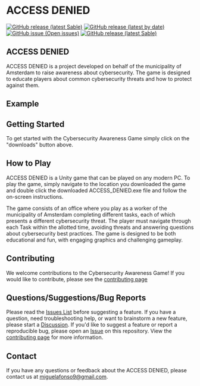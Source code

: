 # ACCESS DENIED
[![GitHub release (latest Sable)](https://badgen.net/github/release/T3rabyte/Examen/stable)](https://github.com/T3rabyte/Examen/releases/tag/stable) 
[![GitHub release (latest by date)](https://badgen.net/github/release/T3rabyte/Examen)](https://github.com/T3rabyte/Examen/releases/latest)
[![GitHub issue (Open issues)](https://badgen.net/github/open-issues/T3rabyte/Examen/)](https://github.com/T3rabyte/Examen/issues)
[![GitHub release (latest Sable)](https://badgen.net/github/assets-dl/T3rabyte/Examen/)](https://github.com/T3rabyte/Examen/releases/latest)


## ACCESS DENIED
ACCESS DENIED is a project developed on behalf of the municipality of Amsterdam to raise awareness about cybersecurity. The game is designed to educate players about common cybersecurity threats and how to protect against them.

## Example

## Getting Started
To get started with the Cybersecurity Awareness Game simply click on the "downloads" button above.

## How to Play
ACCESS DENIED is a Unity game that can be played on any modern PC. To play the game, simply navigate to the location you downloaded the game and double click the downloaded ACCESS_DENIED.exe file and follow the on-screen instructions.

The game consists of an office where you play as a worker of the municipality of Amsterdam completing different tasks, each of which presents a different cybersecurity threat. The player must navigate through each Task within the allotted time, avoiding threats and answering questions about cybersecurity best practices. The game is designed to be both educational and fun, with engaging graphics and challenging gameplay.

## Contributing
We welcome contributions to the Cybersecurity Awareness Game! If you would like to contribute, please see the [contributing page](https://github.com/T3rabyte/Examen/blob/main/CONTRIBUTING.md)

## Questions/Suggestions/Bug Reports
Please read the [Issues List](https://github.com/T3rabyte/Examen/issues) before suggesting a feature. If you have a question, need troubleshooting help, or want to brainstorm a new feature, please start a [Discussion](https://github.com/T3rabyte/Examen/discussions). If you'd like to suggest a feature or report a reproducible bug, please open an [Issue](https://github.com/T3rabyte/Examen/issues/new) on this repository. View the [contributing page](https://github.com/T3rabyte/Examen/blob/main/CONTRIBUTING.md) for more information.

## Contact
If you have any questions or feedback about the ACCESS DENIED, please contact us at miguelafonso9@gmail.com.
